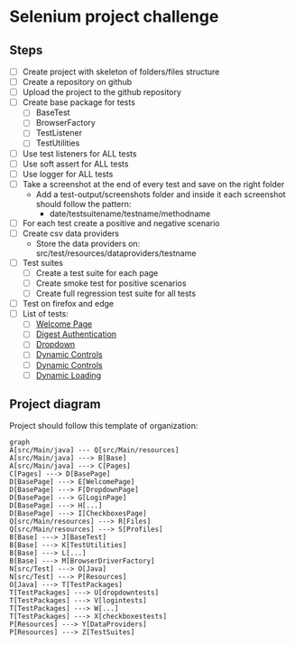 # Selenium project challenge

## Steps

 - [ ] Create project with skeleton of folders/files structure
 - [ ] Create a repository on github
 - [ ] Upload the project to the github repository
 - [ ] Create base package for tests
	 - [ ] BaseTest
	 - [ ] BrowserFactory
	 - [ ] TestListener
	 - [ ] TestUtilities
 - [ ] Use test listeners for ALL tests
 - [ ] Use soft assert for ALL tests
 - [ ] Use logger for ALL tests
 - [ ] Take a screenshot at the end of every test and save on the right folder
	 - Add a test-output/screenshots folder and inside it each screenshot should follow the pattern:
		 - date/testsuitename/testname/methodname
 - [ ] For each test create a positive and negative scenario
 - [ ] Create csv data providers
	 - Store the data providers on: src/test/resources/dataproviders/testname 
 - [ ] Test suites
	 - [ ] Create a test suite for each page
	 - [ ] Create smoke test for positive scenarios
	 - [ ] Create full regression test suite for all tests
 - [ ] Test on firefox and edge
 - [ ] List of tests:
	 - [ ] [Welcome Page](https://the-internet.herokuapp.com)
	 - [ ] [Digest Authentication](https://the-internet.herokuapp.com/digest_auth)
	 - [ ] [Dropdown](https://the-internet.herokuapp.com/dropdown)
	 - [ ] [Dynamic Controls](https://the-internet.herokuapp.com/dynamic_controls)
	 - [ ] [Dynamic Controls](https://the-internet.herokuapp.com/dynamic_controls)
	 - [ ] [Dynamic Loading](https://the-internet.herokuapp.com/dynamic_loading)

## Project diagram

Project should follow this template of organization:

```mermaid
graph
A[src/Main/java] --- Q[src/Main/resources]
A[src/Main/java] ---> B[Base]
A[src/Main/java] ---> C[Pages]
C[Pages] ---> D[BasePage]
D[BasePage] ---> E[WelcomePage]
D[BasePage] ---> F[DropdownPage]
D[BasePage] ---> G[LoginPage]
D[BasePage] ---> H[...]
D[BasePage] ---> I[CheckboxesPage]
Q[src/Main/resources] ---> R[Files]
Q[src/Main/resources] ---> S[Profiles]
B[Base] ---> J[BaseTest]
B[Base] ---> K[TestUtilities]
B[Base] ---> L[...]
B[Base] ---> M[BrowserDriverFactory]
N[src/Test] ---> O[Java]
N[src/Test] ---> P[Resources]
O[Java] ---> T[TestPackages]
T[TestPackages] ---> U[dropdowntests]
T[TestPackages] ---> V[logintests]
T[TestPackages] ---> W[...]
T[TestPackages] ---> X[checkboxestests]
P[Resources] ---> Y[DataProviders]
P[Resources] ---> Z[TestSuites]